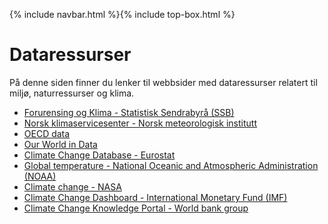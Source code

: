 {% include navbar.html %}{% include top-box.html %}

# Dataressurser
På denne siden finner du lenker til webbsider med dataressurser relatert til miljø, naturressurser og klima. 
* [Forurensing og Klima - Statistisk Sendrabyrå (SSB)](https://www.ssb.no/natur-og-miljo/forurensning-og-klima)
* [Norsk klimaservicesenter - Norsk meteorologisk institutt](https://seklima.met.no/)
* [OECD data](https://www.oecd.org/en/data/indicators.html?orderBy=mostRelevant&page=0&facetTags=oecd-policy-areas%3Apa8)
* [Our World in Data](https://ourworldindata.org/)
* [Climate Change Database - Eurostat](https://ec.europa.eu/eurostat/web/climate-change/database)
* [Global temperature - National Oceanic and Atmospheric Administration (NOAA)](https://www.ncei.noaa.gov/products/land-based-station/noaa-global-temp)
* [Climate change - NASA](https://science.nasa.gov/climate-change/)
* [Climate Change Dashboard - International Monetary Fund (IMF)](https://climatedata.imf.org/)
* [Climate Change Knowledge Portal - World bank group](https://climateknowledgeportal.worldbank.org/)
